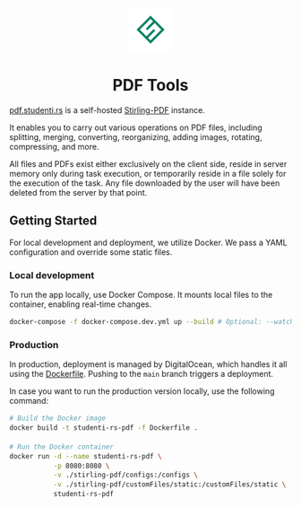 <p align="center"><img src="https://raw.githubusercontent.com/studenti-rs/pdf/de7aa7b4187a9b1c935693435f4a6d426b3e146e/stirling-pdf/customFiles/static/favicon.svg" width="80" ></p>

<h1 align="center">PDF Tools</h1>

[pdf.studenti.rs](https://pdf.studenti.rs) is a self-hosted [Stirling-PDF](https://github.com/Stirling-Tools/Stirling-PDF/tree/main) instance.

It enables you to carry out various operations on PDF files, including splitting, merging, converting, reorganizing, adding images, rotating, compressing, and more.

All files and PDFs exist either exclusively on the client side, reside in server memory only during task execution, or temporarily reside in a file solely for the execution of the task. Any file downloaded by the user will have been deleted from the server by that point.

## Getting Started

For local development and deployment, we utilize Docker. We pass a YAML configuration and override some static files.

### Local development

To run the app locally, use Docker Compose. It mounts local files to the container, enabling real-time changes.

```bash
docker-compose -f docker-compose.dev.yml up --build # Optional: --watch --remove-orphans
```

### Production

In production, deployment is managed by DigitalOcean, which handles it all using the [Dockerfile](./Dockerfile). Pushing to the `main` branch triggers a deployment.

In case you want to run the production version locally, use the following command:

```bash
# Build the Docker image
docker build -t studenti-rs-pdf -f Dockerfile .

# Run the Docker container
docker run -d --name studenti-rs-pdf \
           -p 8080:8080 \
           -v ./stirling-pdf/configs:/configs \
           -v ./stirling-pdf/customFiles/static:/customFiles/static \
           studenti-rs-pdf
```
